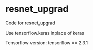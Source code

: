 # resnet_upgrad
Code for resnet_upgrad

Use tensorflow.keras inplace of keras

Tensorflow version: tensorflow == 2.3.1
